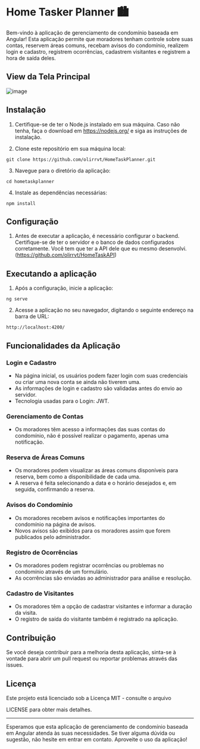 # Home Tasker Planner 🏙

Bem-vindo à aplicação de gerenciamento de condomínio baseada em Angular! Esta aplicação permite que moradores tenham controle sobre suas contas, reservem áreas comuns, recebam avisos do condomínio, realizem login e cadastro, registrem ocorrências, cadastrem visitantes e registrem a hora de saída deles.

## View da Tela Principal

![image](https://github.com/olirrvt/HomeTaskPlanner/assets/100844800/18e6c207-c565-4d93-b3a0-1f103d1a1646)

## Instalação

1. Certifique-se de ter o Node.js instalado em sua máquina. Caso não tenha, faça o download em https://nodejs.org/ e siga as instruções de instalação.

2. Clone este repositório em sua máquina local:

```
git clone https://github.com/olirrvt/HomeTaskPlanner.git

```

3. Navegue para o diretório da aplicação:
   
```
cd hometaskplanner
```

4. Instale as dependências necessárias:

```
npm install
```

## Configuração

1. Antes de executar a aplicação, é necessário configurar o backend. Certifique-se de ter o servidor e o banco de dados configurados corretamente.
Você tem que ter a API dele que eu mesmo desenvolvi. (https://github.com/olirrvt/HomeTaskAPI)


## Executando a aplicação

1. Após a configuração, inicie a aplicação:

```
ng serve
```

2. Acesse a aplicação no seu navegador, digitando o seguinte endereço na barra de URL:

```
http://localhost:4200/
```

## Funcionalidades da Aplicação

### Login e Cadastro

- Na página inicial, os usuários podem fazer login com suas credenciais ou criar uma nova conta se ainda não tiverem uma.
- As informações de login e cadastro são validadas antes do envio ao servidor.
- Tecnologia usadas para o Login: JWT.

### Gerenciamento de Contas

- Os moradores têm acesso a informações das suas contas do condomínio, não é possível realizar o pagamento, apenas uma notificação.

### Reserva de Áreas Comuns

- Os moradores podem visualizar as áreas comuns disponíveis para reserva, bem como a disponibilidade de cada uma.
- A reserva é feita selecionando a data e o horário desejados e, em seguida, confirmando a reserva.

### Avisos do Condomínio

- Os moradores recebem avisos e notificações importantes do condomínio na página de avisos.
- Novos avisos são exibidos para os moradores assim que forem publicados pelo administrador.

### Registro de Ocorrências

- Os moradores podem registrar ocorrências ou problemas no condomínio através de um formulário.
- As ocorrências são enviadas ao administrador para análise e resolução.

### Cadastro de Visitantes

- Os moradores têm a opção de cadastrar visitantes e informar a duração da visita.
- O registro de saída do visitante também é registrado na aplicação.

## Contribuição

Se você deseja contribuir para a melhoria desta aplicação, sinta-se à vontade para abrir um pull request ou reportar problemas através das issues.

## Licença

Este projeto está licenciado sob a Licença MIT - consulte o arquivo

 LICENSE para obter mais detalhes.

---

Esperamos que esta aplicação de gerenciamento de condomínio baseada em Angular atenda às suas necessidades. Se tiver alguma dúvida ou sugestão, não hesite em entrar em contato. Aproveite o uso da aplicação!
